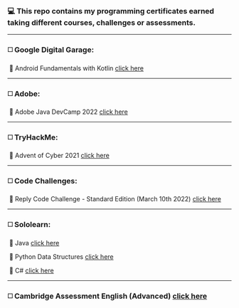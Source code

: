### 💻 This repo contains my programming certificates earned taking different courses, challenges or assessments. 

___



### ◻️ Google Digital Garage:

​	🔸 Android Fundamentals with Kotlin [click here](https://github.com/andreea-popa22/Certificates/blob/master/uploads/Diploma%20Android%20Fundamentals%20Kotlin%20mai%202022%202%20IULIA%20ANDREEA%20POPA.pdf)

___



### ◻️ Adobe:

​	🔸 Adobe Java DevCamp 2022 [click here](https://github.com/andreea-popa22/Certificates/blob/master/uploads/Iulia_Andreea_Popa_Course_Completion_Certificate.pdf)

___



### ◻️ TryHackMe:

​	🔸 Advent of Cyber 2021 [click here](https://github.com/andreea-popa22/Certificates/blob/master/uploads/AOC_2021.png)

___



### ◻️ Code Challenges:

​	🔸 Reply Code Challenge - Standard Edition (March 10th 2022) [click here](https://github.com/andreea-popa22/Certificates/blob/master/uploads/ReplyCodeChallenge2022_Certificate.pdf)

___



### ◻️ Sololearn:

​	🔸 Java [click here](https://github.com/andreea-popa22/Certificates/blob/master/uploads/java.pdf)

​	🔸 Python Data Structures [click here](https://github.com/andreea-popa22/Certificates/blob/master/uploads/python_data_structures.pdf)

​	🔸 C# [click here](https://github.com/andreea-popa22/Certificates/blob/master/uploads/C%23.pdf)

___



### ◻️ Cambridge Assessment English (Advanced) [click here](https://github.com/andreea-popa22/Certificates/blob/master/uploads/CAE.pdf)

